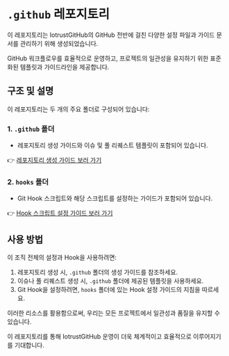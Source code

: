 # `.github` 레포지토리

이 레포지토리는 IotrustGitHub의 GitHub 전반에 걸친 다양한 설정 파일과 가이드 문서를 관리하기 위해 생성되었습니다.

GitHub 워크플로우를 효율적으로 운영하고, 프로젝트의 일관성을 유지하기 위한 표준화된 템플릿과 가이드라인을 제공합니다.

## 구조 및 설명

이 레포지토리는 두 개의 주요 폴더로 구성되어 있습니다:

### 1. `.github` 폴더

- 레포지토리 생성 가이드와 이슈 및 풀 리퀘스트 템플릿이 포함되어 있습니다.

👉 [레포지토리 생성 가이드 보러 가기](https://github.com/IotrustGitHub/.github/blob/main/.github/GUIDE.md)

### 2. `hooks` 폴더

- Git Hook 스크립트와 해당 스크립트를 설정하는 가이드가 포함되어 있습니다.

👉 [Hook 스크립트 설정 가이드 보러 가기](https://github.com/IotrustGitHub/.github/blob/main/hooks/GUIDE.md)

## 사용 방법

이 조직 전체의 설정과 Hook을 사용하려면:

1. 레포지토리 생성 시, `.github` 폴더의 생성 가이드를 참조하세요.
2. 이슈나 풀 리퀘스트 생성 시, `.github` 폴더에 제공된 템플릿을 사용하세요.
3. Git Hook을 설정하려면, `hooks` 폴더에 있는 Hook 설정 가이드의 지침을 따르세요.

이러한 리소스를 활용함으로써, 우리는 모든 프로젝트에서 일관성과 품질을 유지할 수 있습니다.

이 레포지토리를 통해 IotrustGitHub 운영이 더욱 체계적이고 효율적으로 이루어지기를 기대합니다.
